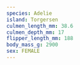 ```yaml
---
species: Adelie
island: Torgersen
culmen_length_mm: 38.6
culmen_depth_mm: 17
flipper_length_mm: 188
body_mass_g: 2900
sex: FEMALE
---
```

